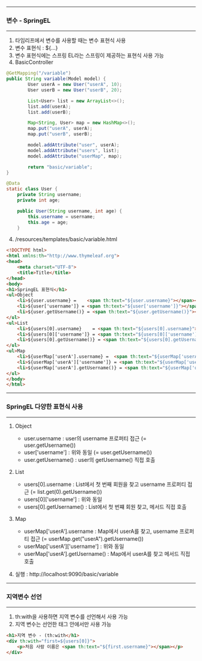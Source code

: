 -----
### 변수 - SpringEL
-----
1. 타임리프에서 변수를 사용할 때는 변수 표현식 사용
2. 변수 표현식 : ${...}
3. 변수 표현식에는 스프링 EL라는 스프링이 제공하는 표현식 사용 가능
4. BasicController
```java
@GetMapping("/variable")
public String variable(Model model) {
        User userA = new User("userA", 10);
        User userB = new User("userB", 20);

        List<User> list = new ArrayList<>();
        list.add(userA);
        list.add(userB);

        Map<String, User> map = new HashMap<>();
        map.put("userA", userA);
        map.put("userB", userB);

        model.addAttribute("user", userA);
        model.addAttribute("users", list);
        model.addAttribute("userMap", map);

        return "basic/variable";
}

@Data
static class User {
    private String username;
    private int age;

    public User(String username, int age) {
        this.username = username;
        this.age = age;
    }
```

4. /resources/templates/basic/variable.html
```html
<!DOCTYPE html>
<html xmlns:th="http://www.thymeleaf.org">
<head>
    <meta charset="UTF-8">
    <title>Title</title>
</head>
<body>
<h1>SpringEL 표현식</h1>
<ul>Object
    <li>${user.username} =    <span th:text="${user.username}"></span></li>
    <li>${user['username']} = <span th:text="${user['username']}"></span></li>
    <li>${user.getUsername()} = <span th:text="${user.getUsername()}"></span></li>
</ul>
<ul>List
    <li>${users[0].username}    = <span th:text="${users[0].username}"></span></li>
    <li>${users[0]['username']} = <span th:text="${users[0]['username']}"></span></li>
    <li>${users[0].getUsername()} = <span th:text="${users[0].getUsername()}"></span></li>
</ul>
<ul>Map
    <li>${userMap['userA'].username} =  <span th:text="${userMap['userA'].username}"></span></li>
    <li>${userMap['userA']['username']} = <span th:text="${userMap['userA']['username']}"></span></li>
    <li>${userMap['userA'].getUsername()} = <span th:text="${userMap['userA'].getUsername()}"></span></li>
</ul>
</body>
</html>
```

-----
### SpringEL 다양한 표현식 사용
-----
1. Object
   - user.username : user의 username 프로퍼티 접근 (= user.getUsername())
   - user['username'] : 위와 동일 (= user.getUsername())
   - user.getUsername() : user의 getUsername() 직접 호출

2. List
   - users[0].username : List에서 첫 번째 회원을 찾고 username 프로퍼티 접근 (= list.get(0).getUsername())
   - users[0]['username'] : 위와 동일
   - users[0].getUsername() : List에서 첫 번쨰 회원 찾고, 메서드 직접 호출

3. Map
   - userMap['userA'].username : Map에서 userA를 찾고, username 프로퍼티 접근 (= userMap.get("userA").getUsername())
   - userMap['userA']['username'] : 위와 동일
   - userMap['userA'].getUsername() : Map에서 userA를 찾고 메서드 직접 호출

4. 실행 : http://localhost:9090/basic/variable

-----
### 지역변수 선언
------
1. th:with을 사용하면 지역 변수를 선언해서 사용 가능
2. 지역 변수는 선언한 태그 안에서만 사용 가능
```html
<h1>지역 변수 - (th:with</h1>
<div th:with="first=${users[0]}">
    <p>처음 사람 이름은 <span th:text="${first.username}"></span></p>
</div>
```

